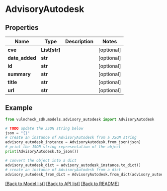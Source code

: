 # AdvisoryAutodesk


## Properties

Name | Type | Description | Notes
------------ | ------------- | ------------- | -------------
**cve** | **List[str]** |  | [optional] 
**date_added** | **str** |  | [optional] 
**id** | **str** |  | [optional] 
**summary** | **str** |  | [optional] 
**title** | **str** |  | [optional] 
**url** | **str** |  | [optional] 

## Example

```python
from vulncheck_sdk.models.advisory_autodesk import AdvisoryAutodesk

# TODO update the JSON string below
json = "{}"
# create an instance of AdvisoryAutodesk from a JSON string
advisory_autodesk_instance = AdvisoryAutodesk.from_json(json)
# print the JSON string representation of the object
print(AdvisoryAutodesk.to_json())

# convert the object into a dict
advisory_autodesk_dict = advisory_autodesk_instance.to_dict()
# create an instance of AdvisoryAutodesk from a dict
advisory_autodesk_from_dict = AdvisoryAutodesk.from_dict(advisory_autodesk_dict)
```
[[Back to Model list]](../README.md#documentation-for-models) [[Back to API list]](../README.md#documentation-for-api-endpoints) [[Back to README]](../README.md)


